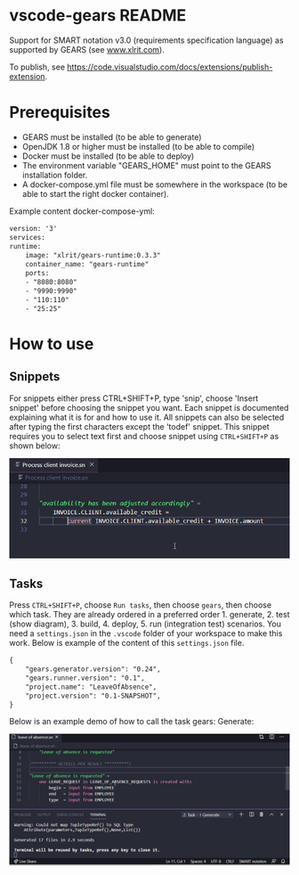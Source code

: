 # vscode-gears README

Support for SMART notation v3.0 (requirements specification language) as supported by GEARS (see www.xlrit.com).

To publish, see https://code.visualstudio.com/docs/extensions/publish-extension.

# Prerequisites

- GEARS must be installed (to be able to generate)
- OpenJDK 1.8 or higher must be installed (to be able to compile)
- Docker must be installed (to be able to deploy)
- The environment variable "GEARS\_HOME" must point to the GEARS installation folder.
- A docker-compose.yml file must be somewhere in the workspace (to be able to start the right docker container).

Example content docker-compose-yml:

    version: '3'
    services:
    runtime:
        image: "xlrit/gears-runtime:0.3.3"
        container_name: "gears-runtime"
        ports:
        - "8080:8080"
        - "9990:9990"
        - "110:110"
        - "25:25"


# How to use

## Snippets

For snippets either press CTRL+SHIFT+P, type 'snip', choose 'Insert snippet' before choosing the snippet you want. Each snippet is documented explaining what it is for and how to use it. All snippets can also be selected after typing the first characters except the 'todef' snippet. This snippet requires you to select text first and choose snippet using `CTRL+SHIFT+P` as shown below:

![todef snippet demo](https://github.com/edwin-hendriks/vscode-gears/blob/master/img/snippet_todef.gif?raw=true)

## Tasks

Press `CTRL+SHIFT+P`, choose `Run tasks`, then choose `gears`, then choose which task. They are already ordered in a preferred order 1. generate, 2. test (show diagram), 3. build, 4. deploy, 5. run (integration test) scenarios. You need a `settings.json` in the `.vscode` folder of your workspace to make this work. Below is example of the content of this `settings.json` file.

    {
        "gears.generator.version": "0.24",
        "gears.runner.version": "0.1",
        "project.name": "LeaveOfAbsence",
        "project.version": "0.1-SNAPSHOT",
    }

Below is an example demo of how to call the task gears: Generate:

![Run task gears generate demo](https://github.com/edwin-hendriks/vscode-gears/blob/master/img/task_gears_generate.gif?raw=true)
